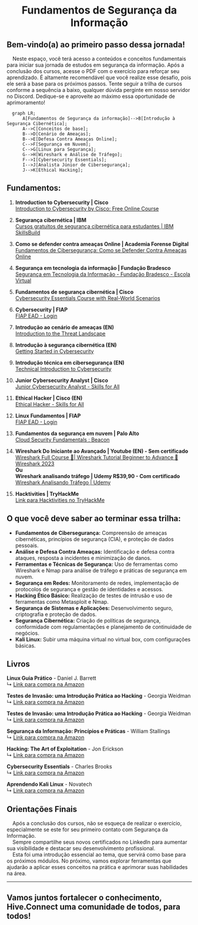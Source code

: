 <h1 align="center">Fundamentos de Segurança da Informação
</div>

## Bem-vindo(a) ao primeiro passo dessa jornada!
&nbsp;&nbsp;&nbsp;&nbsp;Neste espaço, você terá acesso a conteúdos e conceitos fundamentais para iniciar sua jornada de estudos em segurança
 da informação. Após a conclusão dos cursos, acesse o PDF com o exercício para reforçar seu aprendizado. É altamente recomendável 
que você realize esse desafio, pois ele será a base para os próximos passos. Tente seguir a trilha de cursos conforme a sequência 
a baixo, qualquer dúvida perginte em nosso servidor no Discord. Dedique-se e aproveite ao máximo essa oportunidade de 
aprimoramento!

```mermaid
  graph LR;
      A[Fundamentos de Segurança da informação]-->B[Introdução à Segurança Cibernética];
      A-->C[Conceitos de base];
      B-->D[Cenário de Ameaças];
      B-->E[Defesa Contra Ameaças Online];
      C-->F[Segurança em Nuvem];
      C-->G[Linux para Segurança];
      G-->H[Wireshark e Análise de Tráfego];
      F-->I[Cybersecurity Essentials];
      I-->J[Analista Júnior de Cibersegurança];
      J-->K[Ethical Hacking];
```

## Fundamentos:

1. **Introduction to Cybersecurity | Cisco**  
   [Introduction to Cybersecurity by Cisco: Free Online Course](https://www.netacad.com/courses/intro-cybersecurity)

2. **Segurança cibernética | IBM**  
   [Cursos gratuitos de segurança cibernética para estudantes | IBM SkillsBuild](https://www.ibm.com/skills/build)

3. **Como se defender contra ameaças Online | Academia Forense Digital**  
   [Fundamentos de Cibersegurança: Como se Defender Contra Ameaças Online](https://www.academiaforensedigital.com.br)

4. **Segurança em tecnologia da informação | Fundação Bradesco**  
   [Segurança em Tecnologia da Informação - Fundação Bradesco - Escola Virtual](https://www.ev.org.br)

5. **Fundamentos de segurança cibernética | Cisco**  
   [Cybersecurity Essentials Course with Real-World Scenarios](https://www.netacad.com/courses/cybersecurity-essentials)

6. **Cybersecurity | FIAP**  
   [FIAP EAD - Login](https://on.fiap.com.br)

7. **Introdução ao cenário de ameaças (EN)**  
   [Introduction to the Threat Landscape](https://www.cybrary.it/course/introduction-to-the-threat-landscape/)

8. **Introdução à segurança cibernética (EN)**  
   [Getting Started in Cybersecurity](https://www.cybrary.it/course/getting-started-in-cybersecurity/)

9. **Introdução técnica em cibersegurança (EN)**  
   [Technical Introduction to Cybersecurity](https://www.cybrary.it/course/technical-introduction-to-cybersecurity/)

10. **Junior Cybersecurity Analyst | Cisco**  
     [Junior Cybersecurity Analyst - Skills for All](https://www.netacad.com/pt/career-paths/cybersecurity?courseLang=pt-BR)

11. **Ethical Hacker | Cisco (EN)**  
    [Ethical Hacker - Skills for All](https://www.netacad.com/pt/courses/ethical-hacker?courseLang=en-US)

12. **Linux Fundamentos | FIAP**  
    [FIAP EAD - Login](https://on.fiap.com.br)

13. **Fundamentos da segurança em nuvem | Palo Alto**  
    [Cloud Security Fundamentals : Beacon](https://beacon.paloaltonetworks.com/student/collection/623418)

14. **Wireshark Do Iniciante ao Avançado | Youtube (EN) - Sem certificado**  
    [Wireshark Full Course 🦈| Wireshark Tutorial Beginner to Advance 🔆 Wireshark 2023](https://www.youtube.com/watch?v=ZxF6dXfQaNM)  
    **Ou**  
    **Wireshark analisando tráfego | Udemy R$39,90 - Com certificado**  
    [Wireshark Analisando Tráfego | Udemy](https://www.udemy.com/course/wireshark-analisando-trafego/)

15. **Hacktivities | TryHackMe**  
    [Link para Hacktivities no TryHackMe](https://tryhackme.com/hacktivities)

## O que você deve saber ao terminar essa trilha:
- **Fundamentos de Cibersegurança:** Compreensão de ameaças cibernéticas, princípios de segurança (CIA), e proteção de dados pessoais.  
- **Análise e Defesa Contra Ameaças:** Identificação e defesa contra ataques, resposta a incidentes e minimização de danos.  
- **Ferramentas e Técnicas de Segurança:** Uso de ferramentas como Wireshark e Nmap para análise de tráfego e práticas de segurança em nuvem.  
- **Segurança em Redes:** Monitoramento de redes, implementação de protocolos de segurança e gestão de identidades e acessos.  
- **Hacking Ético Básico:** Realização de testes de intrusão e uso de ferramentas como Metasploit e Nmap.  
- **Segurança de Sistemas e Aplicações:** Desenvolvimento seguro, criptografia e proteção de dados.  
- **Segurança Cibernética:** Criação de políticas de segurança, conformidade com regulamentações e planejamento de continuidade de negócios.  
- **Kali Linux:** Subir uma máquina virtual no virtual box, com configurações básicas.  

## Livros  
**Linux Guia Prático** - Daniel J. Barrett  
↳ [Link para compra na Amazon](https://www.amazon.com.br/Linux-Guia-Pr%C3%A1tico-Comandos-Essenciais/dp/8575229117/ref=asc_df_8575229117/?tag=googleshopp00-20&linkCode=df0&hvadid=709965221219&hvpos=&hvnetw=g&hvrand=2647529046542020359&hvpone=&hvptwo=&hvqmt=&hvdev=c&hvdvcmdl=&hvlocint=&hvlocphy=9215680&hvtargid=pla-2371569635208&psc=1&mcid=41c4ad98bd813e8fb754702b6398be14&tag=googleshopp00-20&linkCode=df0&hvadid=709965221219&hvpos=&hvnetw=g&hvrand=2647529046542020359&hvpone=&hvptwo=&hvqmt=&hvdev=c&hvdvcmdl=&hvlocint=&hvlocphy=9215680&hvtargid=pla-2371569635208&psc=1&language=pt_BR&gad_source=1)

**Testes de Invasão: uma Introdução Prática ao Hacking** - Georgia Weidman  
↳ [Link para compra na Amazon](https://www.amazon.com.br/Testes-Invas%C3%A3o-Georgia-Weidman/dp/8575224077)

**Testes de Invasão: uma Introdução Prática ao Hacking** - Georgia Weidman  
↳ [Link para compra na Amazon](https://www.amazon.com.br/Testes-Invas%C3%A3o-Georgia-Weidman/dp/8575224077)

**Segurança da Informação: Princípios e Práticas** - William Stallings  
↳ [Link para compra na Amazon](https://www.amazon.com.br/Seguran%C3%A7a-Inform%C3%A7%C3%A3o-Princ%C3%ADpios-Pr%C3%A1ticas-William/dp/8535249073)

**Hacking: The Art of Exploitation** - Jon Erickson  
↳ [Link para compra na Amazon](https://www.amazon.com.br/Hacking-Art-Exploitation-2nd/dp/1593271441)

**Cybersecurity Essentials** - Charles Brooks  
↳ [Link para compra na Amazon](https://www.amazon.com.br/Cybersecurity-Essentials-Charles-Brooks/dp/1284068225)

**Aprendendo Kali Linux** - Novatech  
↳ [Link para compra na Amazon](https://www.amazon.com.br/Aprendendo-Kali-Linux-Edic%C3%A3o-Atualizada/dp/8550805371)


## Orientações Finais
&nbsp;&nbsp;&nbsp;&nbsp;Após a conclusão dos cursos, não se esqueça de realizar o exercício, especialmente se este for seu primeiro contato com Segurança da Informação.   
&nbsp;&nbsp;&nbsp;&nbsp;Sempre compartilhe seus novos certificados no LinkedIn para aumentar sua visibilidade e destacar seu desenvolvimento profissional.    
&nbsp;&nbsp;&nbsp;&nbsp;Esta foi uma introdução essencial ao tema, que servirá como base para os próximos módulos. No próximo, vamos explorar ferramentas que ajudarão a aplicar esses conceitos na prática e aprimorar suas habilidades na área.   

---  

## Vamos juntos fortalecer o conhecimento, Hive.Connect uma comunidade de todos, para todos!
